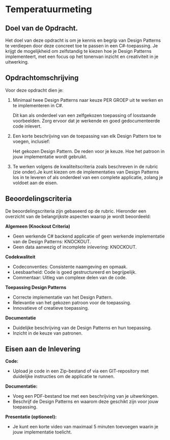 ﻿# Temperatuurmeting
## Doel van de Opdracht.
Het doel van deze opdracht is om je kennis en begrip van Design Patterns te verdiepen door deze concreet toe te passen in een C#-toepassing. Je krijgt de mogelijkheid om zelfstandig te kiezen hoe je Design Patterns implementeert, met een focus op het tonenvan inzicht en creativiteit in je uitwerking.

## Opdrachtomschrijving

Voor deze opdracht dien je:

1. Minimaal twee Design Patterns naar keuze PER GROEP uit te werken en te implementeren in C#.

    Dit kan als onderdeel van een zelfgekozen toepassing of losstaande voorbeelden.
    Zorg ervoor dat je werkende en goed gedocumenteerde code inlevert.
   
3. Een korte beschrijving van de toepassing van elk Design Pattern toe te voegen, inclusief:
   
    Het gekozen Design Pattern.
    De reden voor je keuze.
    Hoe het patroon in jouw implementatie wordt gebruikt.
   
3. Te werken volgens de kwaliteitscriteria zoals beschreven in de rubric (zie onder).Je kunt kiezen om de implementaties van Design Patterns los in te leveren of als onderdeel van een complete applicatie, zolang je voldoet aan de eisen.

## Beoordelingscriteria

De beoordelingscriteria zijn gebaseerd op de rubric. Hieronder een overzicht van de belangrijkste aspecten waarop je wordt beoordeeld:

**Algemeen (Knockout Criteria)**

+ Geen werkende C# backend applicatie of geen werkende implementatie van de Design Patterns: KNOCKOUT.
+ Geen data aanwezig of incomplete inlevering: KNOCKOUT.

**Codekwaliteit**

+ Codeconventies: Consistente naamgeving en opmaak.
+ Leesbaarheid: Code is goed gestructureerd en begrijpelijk.
+ Commentaar: Uitleg van complexe delen van de code.

**Toepassing Design Patterns**

+ Correcte implementatie van het Design Pattern.
+ Relevantie van het gekozen patroon voor de toepassing.
+ Innovatieve of creatieve toepassing.

**Documentatie**
+ Duidelijke beschrijving van de Design Patterns en hun toepassing.
+ Inzicht in de keuze van patronen.

## Eisen aan de Inlevering
**Code:**
+ Upload je code in een Zip-bestand of via een GIT-repository met duidelijke instructies om de applicatie te runnen.

**Documentatie:**
+ Voeg een PDF-bestand toe met een beschrijving van je uitwerkingen.
+ Beschrijf de Design Patterns en waarom deze geschikt zijn voor jouw toepassing.

**Presentatie (optioneel):**
+ Je kunt een korte video van maximaal 5 minuten toevoegen waarin je jouw implementatie toelicht.
